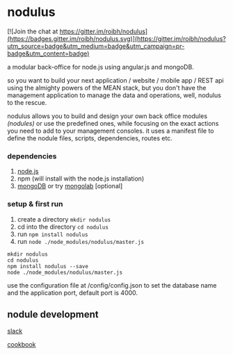 # nodulus 

[![Join the chat at https://gitter.im/roibh/nodulus](https://badges.gitter.im/roibh/nodulus.svg)](https://gitter.im/roibh/nodulus?utm_source=badge&utm_medium=badge&utm_campaign=pr-badge&utm_content=badge)

a modular back-office for node.js using angular.js and mongoDB.

so you want to build your next application / website / mobile app / REST api using the almighty powers of the MEAN stack, but you don't have the management application to manage the data and operations, well,  nodulus to the rescue.

nodulus allows you to build and design your own back office modules *(nodules)* or use the predefined ones, while focusing on the exact actions you need to add to your management consoles.
it uses a manifest file to define the nodule files, scripts, dependencies, routes etc.

### dependencies

1. [node.js](https://nodejs.org/en/)
2. npm (will install with the node.js installation)
3. [mongoDB](https://www.mongodb.org/) or try  [mongolab](https://mongolab.com/) [optional]

### setup & first run
1. create a directory `mkdir nodulus`
2. cd into the directory `cd nodulus`
3. run `npm install nodulus`
4. run `node ./node_modules/nodulus/master.js`


```
mkdir nodulus
cd nodulus
npm install nodulus --save
node ./node_modules/nodulus/master.js
```

use the configuration file at /config/config.json to set the database name and the application port, default port is 4000.


## nodule development


[slack](https://nodulus.slack.com/messages/general/)


[cookbook](https://roibh.gitbooks.io/nodulus)

